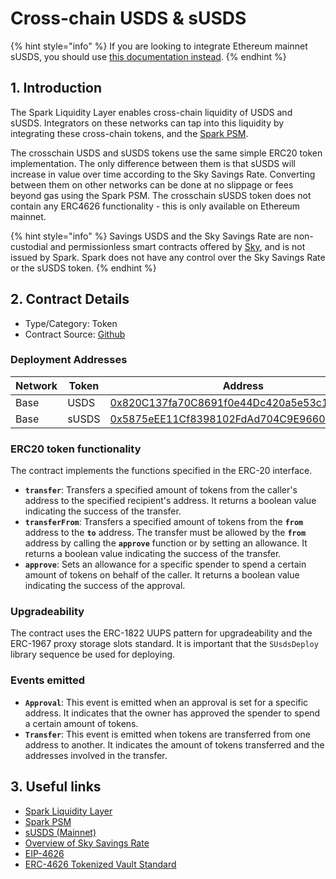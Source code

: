 # Cross-chain USDS & sUSDS

{% hint style="info" %}
If you are looking to integrate Ethereum mainnet sUSDS, you should use [this documentation instead](susds-token.md).
{% endhint %}

## 1. Introduction

The Spark Liquidity Layer enables cross-chain liquidity of USDS and sUSDS. Integrators on these networks can tap into this liquidity by integrating these cross-chain tokens, and the [Spark PSM](spark-psm.md).&#x20;

The crosschain USDS and sUSDS tokens use the same simple ERC20 token implementation. The only difference between them is that sUSDS will increase in value over time according to the Sky Savings Rate. Converting between them on other networks can be done at no slippage or fees beyond gas using the Spark PSM. The crosschain sUSDS token does not contain any ERC4626 functionality - this is only available on Ethereum mainnet.

{% hint style="info" %}
Savings USDS and the Sky Savings Rate are non-custodial and permissionless smart contracts offered by [Sky](https://sky.money), and is not issued by Spark. Spark does not have any control over the Sky Savings Rate or the sUSDS token.
{% endhint %}

## 2. Contract Details

* Type/Category: Token
* Contract Source: [Github](https://github.com/makerdao/usds/blob/master/src/Usds.sol)

### Deployment Addresses

| Network | Token | Address                                                                                                               |
| ------- | ----- | --------------------------------------------------------------------------------------------------------------------- |
| Base    | USDS  | [0x820C137fa70C8691f0e44Dc420a5e53c168921Dc](https://basescan.org/address/0x820c137fa70c8691f0e44dc420a5e53c168921dc) |
| Base    | sUSDS | [0x5875eEE11Cf8398102FdAd704C9E96607675467a](https://basescan.org/address/0x5875eee11cf8398102fdad704c9e96607675467a) |

### ERC20 token functionality

The contract implements the functions specified in the ERC-20 interface.

* **`transfer`**: Transfers a specified amount of tokens from the caller's address to the specified recipient's address. It returns a boolean value indicating the success of the transfer.
* **`transferFrom`**: Transfers a specified amount of tokens from the **`from`** address to the **`to`** address. The transfer must be allowed by the **`from`** address by calling the **`approve`** function or by setting an allowance. It returns a boolean value indicating the success of the transfer.
* **`approve`**: Sets an allowance for a specific spender to spend a certain amount of tokens on behalf of the caller. It returns a boolean value indicating the success of the approval.

### Upgradeability

The contract uses the ERC-1822 UUPS pattern for upgradeability and the ERC-1967 proxy storage slots standard. It is important that the `SUsdsDeploy` library sequence be used for deploying.

### Events emitted

* **`Approval`**: This event is emitted when an approval is set for a specific address. It indicates that the owner has approved the spender to spend a certain amount of tokens.
* **`Transfer`**: This event is emitted when tokens are transferred from one address to another. It indicates the amount of tokens transferred and the addresses involved in the transfer.

## 3. Useful links

* [Spark Liquidity Layer](https://docs.spark.fi/user-guides/spark-liquidity-layer)
* [Spark PSM](spark-psm.md)
* [sUSDS (Mainnet)](susds-token.md)
* [Overview of](https://docs.spark.fi/user-guides/earning-savings/savings-usds#what-is-dsr-1)[ Sky Savings Rate](https://docs.spark.fi/user-guides/earning-savings/savings-usds#what-is-dsr-1)
* [EIP-4626](https://eips.ethereum.org/EIPS/eip-4626)
* [ERC-4626 Tokenized Vault Standard](https://ethereum.org/en/developers/docs/standards/tokens/erc-4626/)
